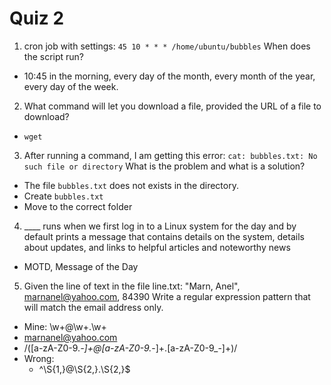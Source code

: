 # Quiz 2

1. cron job with settings:
`45 10 * * * /home/ubuntu/bubbles`
When does the script run?

- 10:45 in the morning, every day of the month, every month of the year, every day of the week.

2. What command will let you download a file, provided the URL of a file to download?

- `wget`

3. After running a command, I am getting this error:
`cat: bubbles.txt: No such file or directory`
What is the problem and what is a solution?

- The file `bubbles.txt` does not exists in the directory.  
- Create `bubbles.txt`
- Move to the correct folder

4. ____ runs when we first log in to a Linux system for the day and by default prints a message that contains details on the system, details about updates, and links to helpful articles and noteworthy news

- MOTD, Message of the Day

5. Given the line of text in the file line.txt:
"Marn, Anel", marnanel@yahoo.com, 84390
Write a regular expression pattern that will match the email address only.

- Mine: \w+@\w+\.\w+
- marnanel@yahoo.com
- /([a-zA-Z0-9._-]+@[a-zA-Z0-9._-]+\.[a-zA-Z0-9_-]+)/
- Wrong:
    - ^\S{1,}@\S{2,}\.\S{2,}$
